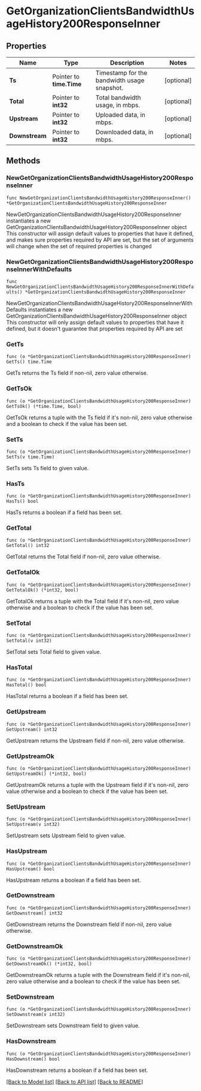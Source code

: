 # GetOrganizationClientsBandwidthUsageHistory200ResponseInner

## Properties

Name | Type | Description | Notes
------------ | ------------- | ------------- | -------------
**Ts** | Pointer to **time.Time** | Timestamp for the bandwidth usage snapshot. | [optional] 
**Total** | Pointer to **int32** | Total bandwidth usage, in mbps. | [optional] 
**Upstream** | Pointer to **int32** | Uploaded data, in mbps. | [optional] 
**Downstream** | Pointer to **int32** | Downloaded data, in mbps. | [optional] 

## Methods

### NewGetOrganizationClientsBandwidthUsageHistory200ResponseInner

`func NewGetOrganizationClientsBandwidthUsageHistory200ResponseInner() *GetOrganizationClientsBandwidthUsageHistory200ResponseInner`

NewGetOrganizationClientsBandwidthUsageHistory200ResponseInner instantiates a new GetOrganizationClientsBandwidthUsageHistory200ResponseInner object
This constructor will assign default values to properties that have it defined,
and makes sure properties required by API are set, but the set of arguments
will change when the set of required properties is changed

### NewGetOrganizationClientsBandwidthUsageHistory200ResponseInnerWithDefaults

`func NewGetOrganizationClientsBandwidthUsageHistory200ResponseInnerWithDefaults() *GetOrganizationClientsBandwidthUsageHistory200ResponseInner`

NewGetOrganizationClientsBandwidthUsageHistory200ResponseInnerWithDefaults instantiates a new GetOrganizationClientsBandwidthUsageHistory200ResponseInner object
This constructor will only assign default values to properties that have it defined,
but it doesn't guarantee that properties required by API are set

### GetTs

`func (o *GetOrganizationClientsBandwidthUsageHistory200ResponseInner) GetTs() time.Time`

GetTs returns the Ts field if non-nil, zero value otherwise.

### GetTsOk

`func (o *GetOrganizationClientsBandwidthUsageHistory200ResponseInner) GetTsOk() (*time.Time, bool)`

GetTsOk returns a tuple with the Ts field if it's non-nil, zero value otherwise
and a boolean to check if the value has been set.

### SetTs

`func (o *GetOrganizationClientsBandwidthUsageHistory200ResponseInner) SetTs(v time.Time)`

SetTs sets Ts field to given value.

### HasTs

`func (o *GetOrganizationClientsBandwidthUsageHistory200ResponseInner) HasTs() bool`

HasTs returns a boolean if a field has been set.

### GetTotal

`func (o *GetOrganizationClientsBandwidthUsageHistory200ResponseInner) GetTotal() int32`

GetTotal returns the Total field if non-nil, zero value otherwise.

### GetTotalOk

`func (o *GetOrganizationClientsBandwidthUsageHistory200ResponseInner) GetTotalOk() (*int32, bool)`

GetTotalOk returns a tuple with the Total field if it's non-nil, zero value otherwise
and a boolean to check if the value has been set.

### SetTotal

`func (o *GetOrganizationClientsBandwidthUsageHistory200ResponseInner) SetTotal(v int32)`

SetTotal sets Total field to given value.

### HasTotal

`func (o *GetOrganizationClientsBandwidthUsageHistory200ResponseInner) HasTotal() bool`

HasTotal returns a boolean if a field has been set.

### GetUpstream

`func (o *GetOrganizationClientsBandwidthUsageHistory200ResponseInner) GetUpstream() int32`

GetUpstream returns the Upstream field if non-nil, zero value otherwise.

### GetUpstreamOk

`func (o *GetOrganizationClientsBandwidthUsageHistory200ResponseInner) GetUpstreamOk() (*int32, bool)`

GetUpstreamOk returns a tuple with the Upstream field if it's non-nil, zero value otherwise
and a boolean to check if the value has been set.

### SetUpstream

`func (o *GetOrganizationClientsBandwidthUsageHistory200ResponseInner) SetUpstream(v int32)`

SetUpstream sets Upstream field to given value.

### HasUpstream

`func (o *GetOrganizationClientsBandwidthUsageHistory200ResponseInner) HasUpstream() bool`

HasUpstream returns a boolean if a field has been set.

### GetDownstream

`func (o *GetOrganizationClientsBandwidthUsageHistory200ResponseInner) GetDownstream() int32`

GetDownstream returns the Downstream field if non-nil, zero value otherwise.

### GetDownstreamOk

`func (o *GetOrganizationClientsBandwidthUsageHistory200ResponseInner) GetDownstreamOk() (*int32, bool)`

GetDownstreamOk returns a tuple with the Downstream field if it's non-nil, zero value otherwise
and a boolean to check if the value has been set.

### SetDownstream

`func (o *GetOrganizationClientsBandwidthUsageHistory200ResponseInner) SetDownstream(v int32)`

SetDownstream sets Downstream field to given value.

### HasDownstream

`func (o *GetOrganizationClientsBandwidthUsageHistory200ResponseInner) HasDownstream() bool`

HasDownstream returns a boolean if a field has been set.


[[Back to Model list]](../README.md#documentation-for-models) [[Back to API list]](../README.md#documentation-for-api-endpoints) [[Back to README]](../README.md)


